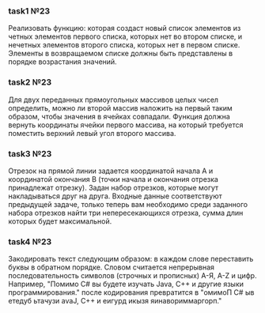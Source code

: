 ### task1 №23
Реализовать функцию:
которая создаст новый список элементов из четных элементов первого списка, которых нет во втором списке, и нечетных элементов второго списка, которых нет в первом списке. Элементы в возвращаемом списке должны быть представлены в порядке возрастания значений.

### task2 №23
Для двух переданных прямоугольных массивов целых чисел определить, можно ли второй массив наложить на первый таким образом, чтобы значения в ячейках совпадали.
Функция должна вернуть координаты ячейки первого массива, на который требуется поместить верхний левый угол второго массива.

### task3 №23
Отрезок на прямой линии задается координатой начала A и координатой окончания B (точки начала и окончания отрезка принадлежат отрезку). Задан набор отрезков, которые могут накладываться друг на друга. 
Входные данные соответствуют предыдущей задаче, только теперь вам необходимо среди заданного набора отрезков найти три непересекающихся отрезка, сумма длин которых будет максимальной.

### task4 №23
Закодировать текст следующим образом: в каждом слове переставить буквы в обратном порядке. Словом считается непрерывная последовательность символов (строчных и прописных) А-Я, A-Z и цифр. Например, "Помимо C# вы будете изучать Java, C++ и другие языки программирования." после кодирования превратится в "омимоП C# ыв етедуб ьтачузи avaJ, C++ и еигурд икызя яинавориммаргорп."
